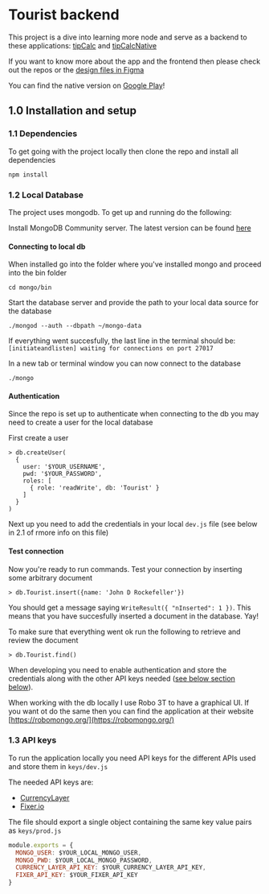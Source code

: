 # Tourist backend

This project is a dive into learning more node and serve as a backend to these applications: [tipCalc](https://github.com/frebliklo/tip-calculator) and [tipCalcNative](https://github.com/frebliklo/tipcalcnative)

If you want to know more about the app and the frontend then please check out the repos or the [design files in Figma](https://www.figma.com/file/HlwfxHwAtONcq1XLfFxAEim0/tipCalc?node-id=0%3A1)

You can find the native version on [Google Play](https://play.google.com/store/apps/details?id=com.frebliklo.tipcalc)!

## 1.0 Installation and setup

### 1.1 Dependencies
To get going with the project locally then clone the repo and install all dependencies

`npm install`

### 1.2 Local Database
The project uses mongodb. To get up and running do the following:

Install MongoDB Community server. The latest version can be found [here](https://www.mongodb.com/download-center?jmp=nav#community)

#### Connecting to local db
When installed go into the folder where you've installed mongo and proceed into the bin folder

`cd mongo/bin`

Start the database server and provide the path to your local data source for the database

`./mongod --auth --dbpath ~/mongo-data`

If everything went succesfully, the last line in the terminal should be: `[initiateandlisten] waiting for connections on port 27017`

In a new tab or terminal window you can now connect to the database

`./mongo`

#### Authentication
Since the repo is set up to authenticate when connecting to the db you may need to create a user for the local database

First create a user

```shell
> db.createUser(
  {
    user: '$YOUR_USERNAME',
    pwd: '$YOUR_PASSWORD',
    roles: [
      { role: 'readWrite', db: 'Tourist' }
    ]
  }
)
```

Next up you need to add the credentials in your local `dev.js` file (see below in 2.1 of rmore info on this file)

#### Test connection
Now you're ready to run commands. Test your connection by inserting some arbitrary document

`> db.Tourist.insert({name: 'John D Rockefeller'})`

You should get a message saying `WriteResult({ "nInserted": 1 })`. This means that you have succesfully inserted a document in the database. Yay!

To make sure that everything went ok run the following to retrieve and review the document

`> db.Tourist.find()`

When developing you need to enable authentication and store the credentials along with the other API keys needed ([see below section below](https://github.com/frebliklo/lazytourist-backend#13-api-keys)).

When working with the db locally I use Robo 3T to have a graphical UI. If you want ot do the same then you can find the application at their website [https://robomongo.org/](https://robomongo.org/)

### 1.3 API keys

To run the application locally you need API keys for the different APIs used and store them in `keys/dev.js`

The needed API keys are:
- [CurrencyLayer](https://currencylayer.com/)
- [Fixer.io](https://fixer.io/)

The file should export a single object containing the same key value pairs as `keys/prod.js`

```js
module.exports = {
  MONGO_USER: $YOUR_LOCAL_MONGO_USER,
  MONGO_PWD: $YOUR_LOCAL_MONGO_PASSWORD,
  CURRENCY_LAYER_API_KEY: $YOUR_CURRENCY_LAYER_API_KEY,
  FIXER_API_KEY: $YOUR_FIXER_API_KEY
}
```
